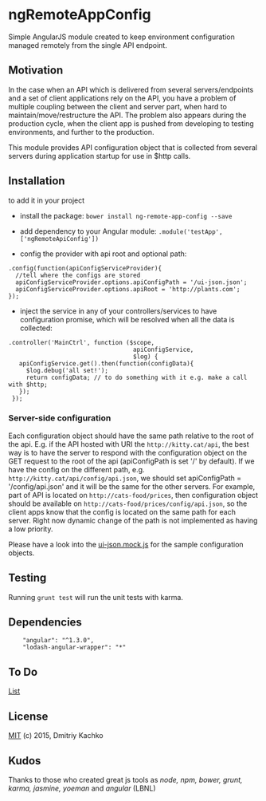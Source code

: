 # ngRemoteAppConfig 

Simple AngularJS module created to keep environment configuration managed remotely from the single API endpoint.

## Motivation

In the case when an API which is delivered from several servers/endpoints and a set of client applications rely on the API,
you have a problem of multiple coupling between the client and server part, when hard to maintain/move/restructure the API.
The problem also appears during the production cycle, when the client app is pushed from developing to testing environments,
and further to the production.

This module provides API configuration object that is collected from several servers during application startup for use 
in $http calls.

## Installation

to add it in your project 

- install the package: `bower install ng-remote-app-config --save`

- add dependency to your Angular module: `.module('testApp', ['ngRemoteApiConfig'])`

- config the provider with api root and optional path:

 ```
 .config(function(apiConfigServiceProvider){
   //tell where the configs are stored
   apiConfigServiceProvider.options.apiConfigPath = '/ui-json.json';
   apiConfigServiceProvider.options.apiRoot = 'http://plants.com';
 });
 ```
 
- inject the service in any of your controllers/services to have configuration promise, which will be resolved when all 
the data is collected: 
```
.controller('MainCtrl', function ($scope,
                                   apiConfigService,
                                   $log) {
   apiConfigService.get().then(function(configData){
     $log.debug('all set!');
     return configData; // to do something with it e.g. make a call with $http;
   });
 });
```

### Server-side configuration

Each configuration object should have the same path relative to the root of the api. E.g. if the API hosted with URI 
the `http://kitty.cat/api`, the best way is to have the server to respond with the configuration object on the GET request
to the root of the api (apiConfigPath is set '/' by default). If we have the config on the different path, e.g. 
`http://kitty.cat/api/config/api.json`, we should set apiConfigPath = '/config/api.json' and it will be the same for the
 other servers. For example, part of API is located on `http://cats-food/prices`, then configuration object should be 
 available on `http://cats-food/prices/config/api.json`, so the client apps know that the config is located on the 
 same path for each server. Right now dynamic change of the path is not implemented as having a low priority.
 
Please have a look into the [ui-json.mock.js](test/mock/ui-json.mock.js) for the sample configuration objects.

## Testing

Running `grunt test` will run the unit tests with karma.

## Dependencies
```
    "angular": "^1.3.0",
    "lodash-angular-wrapper": "*"
```

## To Do 

[List](TODO.md)

## License

[MIT](https://opensource.org/licenses/MIT) (c) 2015, Dmitriy Kachko

## Kudos 
Thanks to those who created great js tools as
_node, npm, bower, grunt, karma, jasmine, yoeman_ and _angular_ (LBNL)



